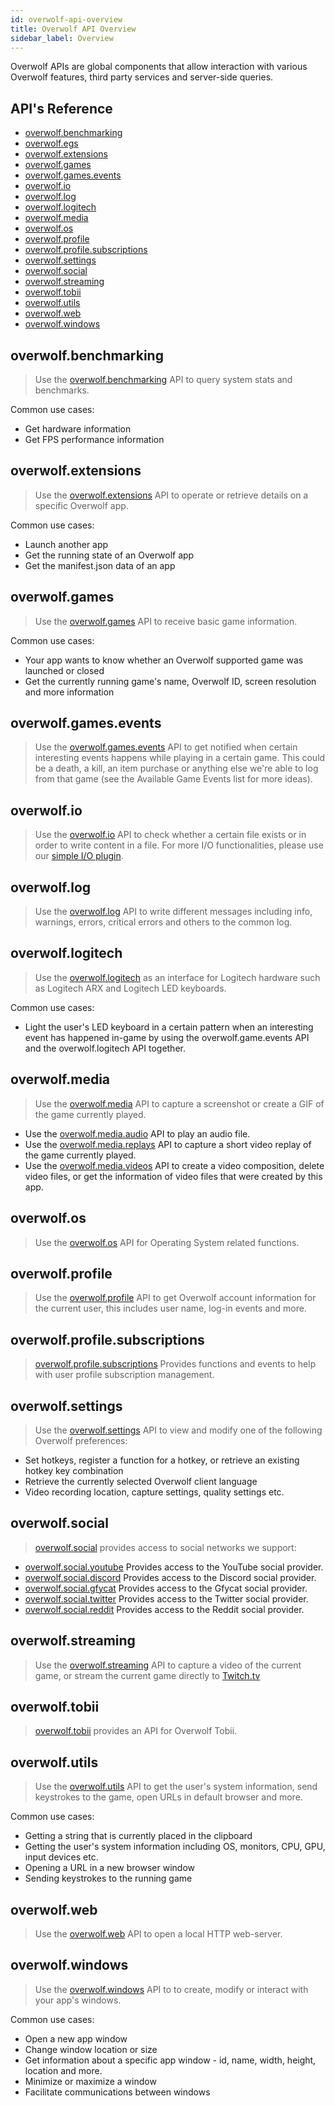 ```yaml
---
id: overwolf-api-overview
title: Overwolf API Overview
sidebar_label: Overview
---
```


Overwolf APIs are global components that allow interaction with various Overwolf features, third party services and server-side queries.

## API's Reference

* [overwolf.benchmarking](#overwolfbenchmarking)
* [overwolf.egs](#overwolfegs)
* [overwolf.extensions](#overwolfextensions)
* [overwolf.games](#overwolfgames)
* [overwolf.games.events](#overwolfgamesevents)
* [overwolf.io](#overwolfio)
* [overwolf.log](#overwolflog)
* [overwolf.logitech](#overwolflogitech)
* [overwolf.media](#overwolfmedia)
* [overwolf.os](#overwolfos)
* [overwolf.profile](#overwolfprofile)
* [overwolf.profile.subscriptions](#overwolfprofilesubscriptions)
* [overwolf.settings](#overwolfsettings)
* [overwolf.social](#overwolfsocial)
* [overwolf.streaming](#overwolfstreaming)
* [overwolf.tobii](#overwolftobii)
* [overwolf.utils](#overwolfutils)
* [overwolf.web](#overwolfweb)
* [overwolf.windows](#overwolfwindows)

## overwolf.benchmarking

> Use the [overwolf.benchmarking](api/overwolf-benchmarking.md) API to query system stats and benchmarks.

Common use cases:

* Get hardware information
* Get FPS performance information

## overwolf.extensions

> Use the [overwolf.extensions](api/overwolf-extensions.md) API to operate or retrieve details on a specific Overwolf app.

Common use cases:

* Launch another app
* Get the running state of an Overwolf app
* Get the manifest.json data of an app

## overwolf.games

> Use the [overwolf.games](api/overwolf-games.md) API to receive basic game information.

Common use cases:

* Your app wants to know whether an Overwolf supported game was launched or closed
* Get the currently running game's name, Overwolf ID, screen resolution and more information

## overwolf.games.events

> Use the [overwolf.games.events](api/overwolf-games-events.md) API to get notified when certain interesting events happens while playing in a certain game. This could be a death, a kill, an item purchase or anything else we're able to log from that game (see the Available Game Events list for more ideas).

## overwolf.io

> Use the [overwolf.io](api/overwolf-io.md) API to check whether a certain file exists or in order to write content in a file. For more I/O functionalities, please use our [simple I/O plugin](../topics/simple-io-plugin).

## overwolf.log

> Use the [overwolf.log](api/overwolf-log.md) API to write different messages including info, warnings, errors, critical errors and others to the common log.

## overwolf.logitech

> Use the [overwolf.logitech](api/overwolf-logitech.md) as an interface for Logitech hardware such as Logitech ARX and Logitech LED keyboards.

Common use cases:

* Light the user's LED keyboard in a certain pattern when an interesting event has happened in-game by using the overwolf.game.events API and the overwolf.logitech API together.

## overwolf.media

> Use the [overwolf.media](api/overwolf-media.md) API to capture a screenshot or create a GIF of the game currently played.

* Use the [overwolf.media.audio](api/overwolf-media-audio.md) API to play an audio file.
* Use the [overwolf.media.replays](api/overwolf-media-replays.md) API to capture a short video replay of the game currently played.
* Use the [overwolf.media.videos](api/overwolf-media-videos.md) API to create a video composition, delete video files, or get the information of video files that were created by this app.

## overwolf.os

> Use the [overwolf.os](api/overwolf-os.md) API for Operating System related functions.


## overwolf.profile

> Use the [overwolf.profile](api/overwolf-profile.md) API to get Overwolf account information for the current user, this includes user name, log-in events and more.

## overwolf.profile.subscriptions

> [overwolf.profile.subscriptions](api/overwolf-profile.subscriptions.md) Provides functions and events to help with user profile subscription management.


## overwolf.settings

> Use the [overwolf.settings](api/overwolf-settings.md) API to view and modify one of the following Overwolf preferences:

* Set hotkeys, register a function for a hotkey, or retrieve an existing hotkey key combination
* Retrieve the currently selected Overwolf client language
* Video recording location, capture settings, quality settings etc.

## overwolf.social

> [overwolf.social](api/overwolf-social.md) provides access to social networks we support:

* [overwolf.social.youtube](api/overwolf-social-youtube.md) Provides access to the YouTube social provider.
* [overwolf.social.discord](api/overwolf-social-discord.md) Provides access to the Discord social provider.
* [overwolf.social.gfycat](api/overwolf-social-gfycat.md) Provides access to the Gfycat social provider.
* [overwolf.social.twitter](api/overwolf-social-twitter.md) Provides access to the Twitter social provider.
* [overwolf.social.reddit](api/overwolf-social-reddit.md) Provides access to the Reddit social provider.

## overwolf.streaming

> Use the [overwolf.streaming](api/overwolf-streaming.md) API to capture a video of the current game, or stream the current game directly to [Twitch.tv](https://www.twitch.tv/)

## overwolf.tobii

> [overwolf.tobii](api/overwolf-tobii.md) provides an API for Overwolf Tobii.

## overwolf.utils

> Use the [overwolf.utils](api/overwolf-utils.md) API to get the user's system information, send keystrokes to the game, open URLs in default browser and more.

Common use cases:

* Getting a string that is currently placed in the clipboard
* Getting the user's system information including OS, monitors, CPU, GPU, input devices etc.
* Opening a URL in a new browser window
* Sending keystrokes to the running game


## overwolf.web

> Use the [overwolf.web](api/overwolf-web.md) API to open a local HTTP web-server.

## overwolf.windows

> Use the [overwolf.windows](api/overwolf-windows.md) API to to create, modify or interact with your app's windows.

Common use cases:

* Open a new app window
* Change window location or size
* Get information about a specific app window - id, name, width, height, location and more.
* Minimize or maximize a window
* Facilitate communications between windows
